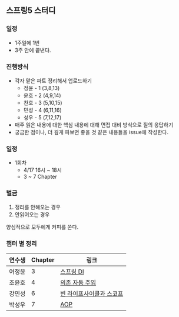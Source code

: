 ## 스프링5 스터디

### 일정
- 1주일에 1번
- 3주 안에 끝낸다.

### 진행방식
- 각자 맡은 파트 정리해서 업로드하기
  - 정윤 - 1 (3,8,13)
  - 윤호 - 2 (4,9,14)
  - 찬호 - 3 (5,10,15)
  - 민성 - 4 (6,11,16)
  - 성우 - 5 (7,12,17)
- 매주 읽은 내용에 대한 핵심 내용에 대해 면접 대비 방식으로 질의 응답하기
- 궁금한 점이나, 더 깊게 파보면 좋을 것 같은 내용들을 issue에 작성한다.

### 일정
- 1회차
  - 4/17 16시 ~ 18시
  - 3 ~ 7 Chapter

### 벌금
1. 정리를 안해오는 경우
2. 안읽어오는 경우

양심적으로 모두에게 커피를 쏜다.

### 챕터 별 정리 

| **연수생**  | **Chapter**    | **링크** |
|------------|----------|---------|
|어정윤|3|[스프링 DI](chapter_03/README.md)|
|조윤호|4|[의존 자동 주입](chapter_04/README.md)|
|강민성|6|[빈 라이프사이클과 스코프](chapter_06/README.md)|
|박성우|7|[AOP](chapter_07/README.md)|
<!-- 
  멘토링 정리 처럼 폴더에 파일 저장하고 
  챕터 순서대로  
  |연수생|1|링크| 
  추가해주세요.

-->
